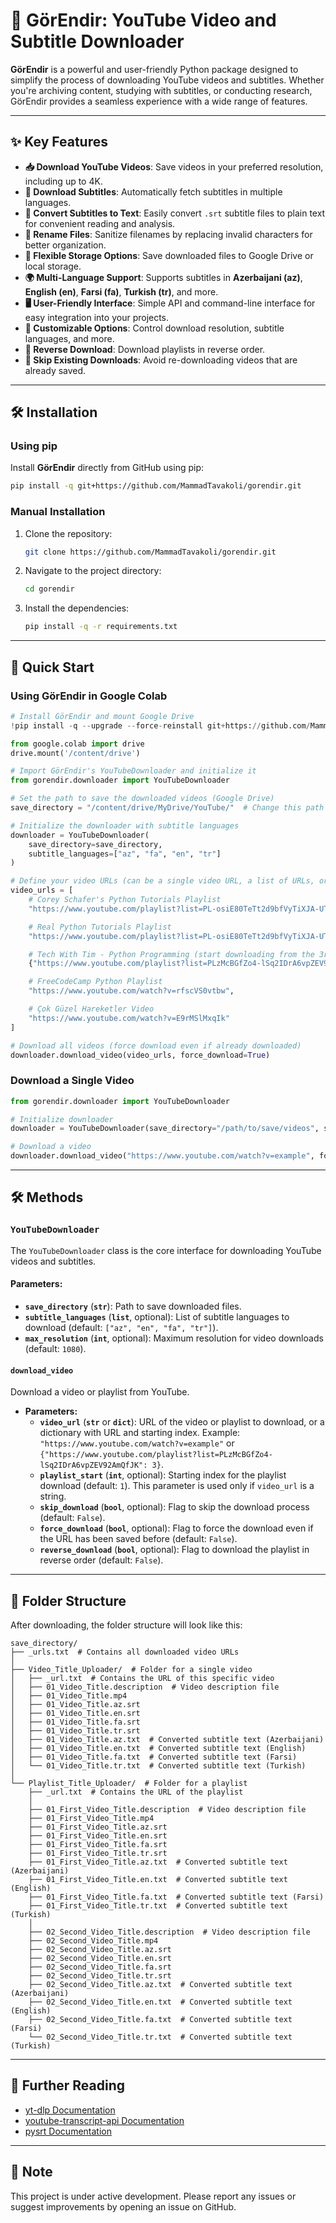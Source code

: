 # 🎥 GörEndir: YouTube Video and Subtitle Downloader

**GörEndir** is a powerful and user-friendly Python package designed to simplify the process of downloading YouTube videos and subtitles. Whether you're archiving content, studying with subtitles, or conducting research, GörEndir provides a seamless experience with a wide range of features.

---

## ✨ Key Features

- **📥 Download YouTube Videos**: Save videos in your preferred resolution, including up to 4K.
- **📜 Download Subtitles**: Automatically fetch subtitles in multiple languages.
- **📝 Convert Subtitles to Text**: Easily convert `.srt` subtitle files to plain text for convenient reading and analysis.
- **🔄 Rename Files**: Sanitize filenames by replacing invalid characters for better organization.
- **💾 Flexible Storage Options**: Save downloaded files to Google Drive or local storage.
- **🌍 Multi-Language Support**: Supports subtitles in **Azerbaijani (az)**, **English (en)**, **Farsi (fa)**, **Turkish (tr)**, and more.
- **🖥️ User-Friendly Interface**: Simple API and command-line interface for easy integration into your projects.
- **🔧 Customizable Options**: Control download resolution, subtitle languages, and more.
- **🔄 Reverse Download**: Download playlists in reverse order.
- **🚫 Skip Existing Downloads**: Avoid re-downloading videos that are already saved.

---

## 🛠️ Installation

### Using pip
Install **GörEndir** directly from GitHub using pip:

```bash
pip install -q git+https://github.com/MammadTavakoli/gorendir.git
```

### Manual Installation
1. Clone the repository:

    ```bash
    git clone https://github.com/MammadTavakoli/gorendir.git
    ```

2. Navigate to the project directory:

    ```bash
    cd gorendir
    ```

3. Install the dependencies:

    ```bash
    pip install -q -r requirements.txt
    ```

---

## 🚀 Quick Start

### Using GörEndir in Google Colab

```python
# Install GörEndir and mount Google Drive
!pip install -q --upgrade --force-reinstall git+https://github.com/MammadTavakoli/gorendir.git

from google.colab import drive
drive.mount('/content/drive')

# Import GörEndir's YouTubeDownloader and initialize it
from gorendir.downloader import YouTubeDownloader

# Set the path to save the downloaded videos (Google Drive)
save_directory = "/content/drive/MyDrive/YouTube/"  # Change this path if needed

# Initialize the downloader with subtitle languages
downloader = YouTubeDownloader(
    save_directory=save_directory,
    subtitle_languages=["az", "fa", "en", "tr"]
)

# Define your video URLs (can be a single video URL, a list of URLs, or a playlist dictionary)
video_urls = [
    # Corey Schafer's Python Tutorials Playlist
    "https://www.youtube.com/playlist?list=PL-osiE80TeTt2d9bfVyTiXJA-UTHn6WwU",

    # Real Python Tutorials Playlist
    "https://www.youtube.com/playlist?list=PL-osiE80TeTt2d9bfVyTiXJA-UTHn6WwU",

    # Tech With Tim - Python Programming (start downloading from the 3rd video)
    {"https://www.youtube.com/playlist?list=PLzMcBGfZo4-lSq2IDrA6vpZEV92AmQfJK": 3},

    # FreeCodeCamp Python Playlist
    "https://www.youtube.com/watch?v=rfscVS0vtbw",

    # Çok Güzel Hareketler Video
    "https://www.youtube.com/watch?v=E9rMSlMxqIk"
]

# Download all videos (force download even if already downloaded)
downloader.download_video(video_urls, force_download=True)
```

### Download a Single Video

```python
from gorendir.downloader import YouTubeDownloader

# Initialize downloader
downloader = YouTubeDownloader(save_directory="/path/to/save/videos", subtitle_languages=["fa", "ar"])

# Download a video
downloader.download_video("https://www.youtube.com/watch?v=example", force_download=True)
```

---

## 🛠️ Methods

### `YouTubeDownloader`

The `YouTubeDownloader` class is the core interface for downloading YouTube videos and subtitles.

#### Parameters:
- **`save_directory`** (**`str`**): Path to save downloaded files.
- **`subtitle_languages`** (**`list`**, optional): List of subtitle languages to download (default: `["az", "en", "fa", "tr"]`).
- **`max_resolution`** (**`int`**, optional): Maximum resolution for video downloads (default: `1080`).

#### `download_video`

Download a video or playlist from YouTube.

- **Parameters:**
  - **`video_url`** (**`str`** or **`dict`**): URL of the video or playlist to download, or a dictionary with URL and starting index. Example: `"https://www.youtube.com/watch?v=example"` or `{"https://www.youtube.com/playlist?list=PLzMcBGfZo4-lSq2IDrA6vpZEV92AmQfJK": 3}`.
  - **`playlist_start`** (**`int`**, optional): Starting index for the playlist download (default: `1`). This parameter is used only if `video_url` is a string.
  - **`skip_download`** (**`bool`**, optional): Flag to skip the download process (default: `False`).
  - **`force_download`** (**`bool`**, optional): Flag to force the download even if the URL has been saved before (default: `False`).
  - **`reverse_download`** (**`bool`**, optional): Flag to download the playlist in reverse order (default: `False`).

---

## 📂 Folder Structure

After downloading, the folder structure will look like this:

```
save_directory/
├── _urls.txt  # Contains all downloaded video URLs
│
├── Video_Title_Uploader/  # Folder for a single video
│   ├── _url.txt  # Contains the URL of this specific video
│   ├── 01_Video_Title.description  # Video description file
│   ├── 01_Video_Title.mp4
│   ├── 01_Video_Title.az.srt
│   ├── 01_Video_Title.en.srt
│   ├── 01_Video_Title.fa.srt
│   ├── 01_Video_Title.tr.srt
│   ├── 01_Video_Title.az.txt  # Converted subtitle text (Azerbaijani)
│   ├── 01_Video_Title.en.txt  # Converted subtitle text (English)
│   ├── 01_Video_Title.fa.txt  # Converted subtitle text (Farsi)
│   └── 01_Video_Title.tr.txt  # Converted subtitle text (Turkish)
│
└── Playlist_Title_Uploader/  # Folder for a playlist
    ├── _url.txt  # Contains the URL of the playlist
    │
    ├── 01_First_Video_Title.description  # Video description file
    ├── 01_First_Video_Title.mp4
    ├── 01_First_Video_Title.az.srt
    ├── 01_First_Video_Title.en.srt
    ├── 01_First_Video_Title.fa.srt
    ├── 01_First_Video_Title.tr.srt
    ├── 01_First_Video_Title.az.txt  # Converted subtitle text (Azerbaijani)
    ├── 01_First_Video_Title.en.txt  # Converted subtitle text (English)
    ├── 01_First_Video_Title.fa.txt  # Converted subtitle text (Farsi)
    ├── 01_First_Video_Title.tr.txt  # Converted subtitle text (Turkish)
    │
    ├── 02_Second_Video_Title.description  # Video description file
    ├── 02_Second_Video_Title.mp4
    ├── 02_Second_Video_Title.az.srt
    ├── 02_Second_Video_Title.en.srt
    ├── 02_Second_Video_Title.fa.srt
    ├── 02_Second_Video_Title.tr.srt
    ├── 02_Second_Video_Title.az.txt  # Converted subtitle text (Azerbaijani)
    ├── 02_Second_Video_Title.en.txt  # Converted subtitle text (English)
    ├── 02_Second_Video_Title.fa.txt  # Converted subtitle text (Farsi)
    └── 02_Second_Video_Title.tr.txt  # Converted subtitle text (Turkish)
```

---

## 📖 Further Reading

- [yt-dlp Documentation](https://github.com/yt-dlp/yt-dlp)
- [youtube-transcript-api Documentation](https://github.com/jdepoix/youtube-transcript-api)
- [pysrt Documentation](https://github.com/byroot/pysrt)

---

## 📌 Note

This project is under active development. Please report any issues or suggest improvements by opening an issue on GitHub.
